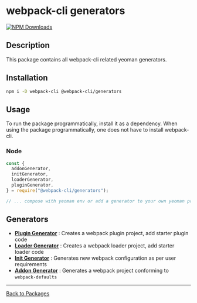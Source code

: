 # webpack-cli generators

[![NPM Downloads][downloads]][downloads-url]

## Description

This package contains all webpack-cli related yeoman generators.

## Installation

```bash
npm i -D webpack-cli @webpack-cli/generators
```

## Usage

To run the package programmatically, install it as a dependency. When using the package programmatically, one does not have to install webpack-cli.

### Node

```js
const {
  addonGenerator,
  initGenerator,
  loaderGenerator,
  pluginGenerator,
} = require("@webpack-cli/generators");

// ... compose with yeoman env or add a generator to your own yeoman project
```

## Generators

- [**Plugin Generator**](https://github.com/webpack/webpack-cli/blob/master/packages/generators/src/plugin-generator.ts) : Creates a webpack plugin project, add starter plugin code
- [**Loader Generator**](https://github.com/webpack/webpack-cli/blob/master/packages/generators/src/loader-generator.ts) : Creates a webpack loader project, add starter loader code
- [**Init Generator**](https://github.com/webpack/webpack-cli/blob/master/packages/generators/src/init-generator.ts) : Generates new webpack configuration as per user requirements
- [**Addon Generator**](https://github.com/webpack/webpack-cli/blob/master/packages/generators/src/addon-generator.ts) : Generates a webpack project conforming to `webpack-defaults`

---

[Back to Packages](https://github.com/webpack/webpack-cli/tree/master/packages)

[downloads]: https://img.shields.io/npm/dm/@webpack-cli/generators.svg
[downloads-url]: https://www.npmjs.com/package/@webpack-cli/generators

